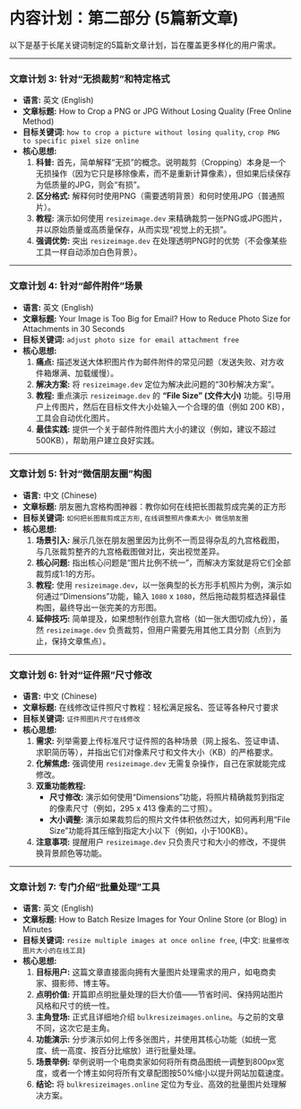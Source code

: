 # 内容计划：第二部分 (5篇新文章)

以下是基于长尾关键词制定的5篇新文章计划，旨在覆盖更多样化的用户需求。

---

### 文章计划 3: 针对“无损裁剪”和特定格式

*   **语言:** 英文 (English)
*   **文章标题:** How to Crop a PNG or JPG Without Losing Quality (Free Online Method)
*   **目标关键词:** `how to crop a picture without losing quality`, `crop PNG to specific pixel size online`
*   **核心思想:** 
    1.  **科普:** 首先，简单解释“无损”的概念。说明裁剪（Cropping）本身是一个无损操作（因为它只是移除像素，而不是重新计算像素），但如果后续保存为低质量的JPG，则会“有损”。
    2.  **区分格式:** 解释何时使用PNG（需要透明背景）和何时使用JPG（普通照片）。
    3.  **教程:** 演示如何使用 `resizeimage.dev` 来精确裁剪一张PNG或JPG图片，并以原始质量或高质​​量保存，从而实现“视觉上的无损”。
    4.  **强调优势:** 突出 `resizeimage.dev` 在处理透明PNG时的优势（不会像某些工具一样自动添加白色背景）。

---

### 文章计划 4: 针对“邮件附件”场景

*   **语言:** 英文 (English)
*   **文章标题:** Your Image is Too Big for Email? How to Reduce Photo Size for Attachments in 30 Seconds
*   **目标关键词:** `adjust photo size for email attachment free`
*   **核心思想:** 
    1.  **痛点:** 描述发送大体积图片作为邮件附件的常见问题（发送失败、对方收件箱爆满、加载缓慢）。
    2.  **解决方案:** 将 `resizeimage.dev` 定位为解决此问题的“30秒解决方案”。
    3.  **教程:** 重点演示 `resizeimage.dev` 的 **“File Size” (文件大小)** 功能。引导用户上传图片，然后在目标文件大小处输入一个合理的值（例如 200 KB），工具会自动优化图片。
    4.  **最佳实践:** 提供一个关于邮件附件图片大小的建议（例如，建议不超过500KB），帮助用户建立良好实践。

---

### 文章计划 5: 针对“微信朋友圈”构图

*   **语言:** 中文 (Chinese)
*   **文章标题:** 朋友圈九宫格构图神器：教你如何在线把长图裁剪成完美的正方形
*   **目标关键词:** `如何把长图裁剪成正方形`, `在线调整照片像素大小 微信朋友圈`
*   **核心思想:** 
    1.  **场景引入:** 展示几张在朋友圈里因为比例不一而显得杂乱的九宫格截图，与几张裁剪整齐的九宫格截图做对比，突出视觉差异。
    2.  **核心问题:** 指出核心问题是“图片比例不统一”，而解决方案就是将它们全部裁剪成1:1的方形。
    3.  **教程:** 使用 `resizeimage.dev`，以一张典型的长方形手机照片为例，演示如何通过“Dimensions”功能，输入 `1080` x `1080`，然后拖动裁剪框选择最佳构图，最终导出一张完美的方形图。
    4.  **延伸技巧:** 简单提及，如果想制作创意九宫格（如一张大图切成九份），虽然 `resizeimage.dev` 负责裁剪，但用户需要先用其他工具分割（点到为止，保持文章焦点）。

---

### 文章计划 6: 针对“证件照”尺寸修改

*   **语言:** 中文 (Chinese)
*   **文章标题:** 在线修改证件照尺寸教程：轻松满足报名、签证等各种尺寸要求
*   **目标关键词:** `证件照图片尺寸在线修改`
*   **核心思想:** 
    1.  **需求:** 列举需要上传标准尺寸证件照的各种场景（网上报名、签证申请、求职简历等），并指出它们对像素尺寸和文件大小（KB）的严格要求。
    2.  **化解焦虑:** 强调使用 `resizeimage.dev` 无需复杂操作，自己在家就能完成修改。
    3.  **双重功能教程:** 
        *   **尺寸修改:** 演示如何使用“Dimensions”功能，将照片精确裁剪到指定的像素尺寸（例如，295 x 413 像素的二寸照）。
        *   **大小调整:** 演示如果裁剪后的照片文件体积依然过大，如何再利用“File Size”功能将其压缩到指定大小以下（例如，小于100KB）。
    4.  **注意事项:** 提醒用户 `resizeimage.dev` 只负责尺寸和大小的修改，不提供换背景颜色等功能。

---

### 文章计划 7: 专门介绍“批量处理”工具

*   **语言:** 英文 (English)
*   **文章标题:** How to Batch Resize Images for Your Online Store (or Blog) in Minutes
*   **目标关键词:** `resize multiple images at once online free`, (中文: `批量修改图片大小的在线工具`)
*   **核心思想:** 
    1.  **目标用户:** 这篇文章直接面向拥有大量图片处理需求的用户，如电商卖家、摄影师、博主等。
    2.  **点明价值:** 开篇即点明批量处理的巨大价值——节省时间、保持网站图片风格和尺寸的统一性。
    3.  **主角登场:** 正式且详细地介绍 `bulkresizeimages.online`。与之前的文章不同，这次它是主角。
    4.  **功能演示:** 分步演示如何上传多张图片，并使用其核心功能（如统一宽度、统一高度、按百分比缩放）进行批量处理。
    5.  **场景举例:** 举例说明一个电商卖家如何将所有商品图统一调整到800px宽度，或者一个博主如何将所有文章配图按50%缩小以提升网站加载速度。
    6.  **结论:** 将 `bulkresizeimages.online` 定位为专业、高效的批量图片处理解决方案。
